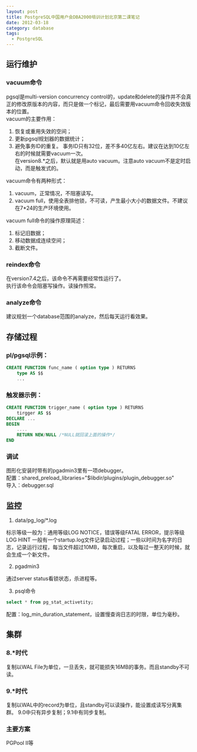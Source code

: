 ```yaml
---
layout: post
title: PostgreSQL中国用户会DBA2000培训计划北京第二课笔记
date: 2012-03-18
category: database
tags:
  - PostgreSQL
---
```


## 运行维护

### vacuum命令

pgsql是multi-version concurrency control的，update和delete的操作并不会真正的修改原版本的内容，而只是做一个标记，最后需要用vacuum命令回收失效版本的位置。  
vacuum的主要作用：
1. 恢复或重用失效的空间；
2. 更新pgsql规划器的数据统计；
3. 避免事务ID的重复。
事务ID只有32位，差不多40亿左右。建议在达到10亿左右的时候就需要vacuum一次。  
在version8.*之后，默认就是用auto vacuum。注意auto vacuum不是定时启动，而是触发式的。

vacuum命令有两种形式：
1. vacuum，正常情况，不阻塞读写。
2. vacuum full，使用全表排他锁，不可读，产生最小大小的数据文件。不建议在7*24的生产环境使用。

vacuum full命令的操作原理简述：
1. 标记旧数据；
2. 移动数据成连续空间；
3. 截断文件。

### reindex命令

在version7.4之后，该命令不再需要经常性运行了。  
执行该命令会阻塞写操作。读操作照常。

### analyze命令

建议规划一个database范围的analyze，然后每天运行看效果。

## 存储过程

### pl/pgsql示例：

```sql
CREATE FUNCTION func_name ( option type ) RETURNS
    type AS $$
    ...
```

### 触发器示例：

```sql
CREATE FUNCTION trigger_name ( option type ) RETURNS
    tirgger AS $$
DECLARE ...
BEGIN
    ....
    RETURN NEW/NULL /*NULL就回滚上面的操作*/
END
```

### 调试

图形化安装时带有的pgadmin3里有一项debugger。  
配置：shared_preload_libraries="$libdir/plugins/plugin_debugger.so"  
导入：debugger.sql

## 监控

1. data/pg_log/*.log

标示等级一般为：通用等级LOG NOTICE，错误等级FATAL ERROR，提示等级LOG HINT
一般有一个startup.log文件记录启动过程；一些以时间为名字的日志，记录运行过程，每当文件超过10MB，每次重启，以及每过一整天的时候，就会生成一个新文件。

2. pgadmin3

通过server status看锁状态，杀进程等。

3. psql命令

```sql
select * from pg_stat_activetity;
```
配置：log_min_duration_statement，设置慢查询日志的时限，单位为毫秒。

## 集群

### 8.*时代

复制以WAL File为单位，一旦丢失，就可能损失16MB的事务。而且standby不可读。

### 9.*时代

复制以WAL中的record为单位，且standby可以读操作，能设置成读写分离集群。
9.0中只有异步复制；9.1中有同步复制。

### 主要方案

PGPool II等

